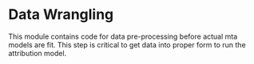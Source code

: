 # Data Wrangling

This module contains code for data pre-processing before actual mta models are fit. This step is critical to get data into proper form to run the attribution model. 
